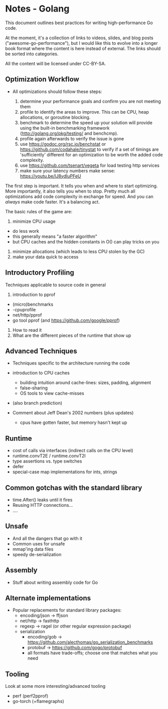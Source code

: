 # Notes - Golang

This document outlines best practices for writing high-performance Go code.

At the moment, it's a collection of links to videos, slides, and blog posts
("awesome-go-performance"), but I would like this to evolve into a longer book
format where the content is here instead of external.  The links should be sorted into categories.

All the content will be licensed under CC-BY-SA.

## Optimization Workflow

* All optimizations should follow these steps:

    1. determine your performance goals and confirm you are not meeting them
    1. profile to identify the areas to improve.  This can be CPU, heap allocations, or goroutine blocking.
    1. benchmark to determine the speed up your solution will provide using
       the built-in benchmarking framework (<http://golang.org/pkg/testing/> and benchcmp).
    1. profile again afterwards to verify the issue is gone
    1. use <https://godoc.org/rsc.io/benchstat> or
       <https://github.com/codahale/tinystat> to verify if a set of timings
       are 'sufficiently' different for an optimization to be worth the
       added code complexity.
    1. use <https://github.com/tsenart/vegeta> for load testing http services
    1. make sure your latency numbers make sense: <https://youtu.be/lJ8ydIuPFeU>

The first step is important. It tells you when and where to start optimizing.
More importantly, it also tells you when to stop.  Pretty much all
optimizations add code complexity in exchange for speed.  And you can *always*
make code faster.  It's a balancing act.

The basic rules of the game are:

1. minimize CPU usage
 * do less work
 * this generally means "a faster algorithm"
 * but CPU caches and the hidden constants in O() can play tricks on you
1. minimize allocations (which leads to less CPU stolen by the GC)
1. make your data quick to access

## Introductory Profiling

Techniques applicable to source code in general

1. introduction to pprof
 * (micro)benchmarks
 * -cpuprofile
 * net/http/pprof
  * go tool pprof (and <https://github.com/google/pprof>)
1. How to read it
1. What are the different pieces of the runtime that show up

## Advanced Techniques

* Techniques specific to the architecture running the code
 * introduction to CPU caches
   * building intuition around cache-lines: sizes, padding, alignment
   * false-sharing
   * OS tools to view cache-misses
 * (also branch prediction)

* Comment about Jeff Dean's 2002 numbers (plus updates)
  * cpus have gotten faster, but memory hasn't kept up

## Runtime
* cost of calls via interfaces (indirect calls on the CPU level)
* runtime.convT2E / runtime.convT2I
* type assertions vs. type switches
* defer
* special-case map implementations for ints, strings

## Common gotchas with the standard library

* time.After() leaks until it fires
* Reusing HTTP connections...
* ....

## Unsafe
* And all the dangers that go with it
* Common uses for unsafe
* mmap'ing data files
* speedy de-serialization

## Assembly
* Stuff about writing assembly code for Go

## Alternate implementations
* Popular replacements for standard library packages:
  * encoding/json -> ffjson
  * net/http -> fasthttp
  * regexp -> ragel (or other regular expression package)
  * serialization
      * encoding/gob -> <https://github.com/alecthomas/go_serialization_benchmarks>
      * protobuf -> <https://github.com/gogo/protobuf>
      * all formats have trade-offs; choose one that matches what you need

## Tooling

Look at some more interesting/advanced tooling

* perf  (perf2pprof)
* go-torch (+flamegraphs)
